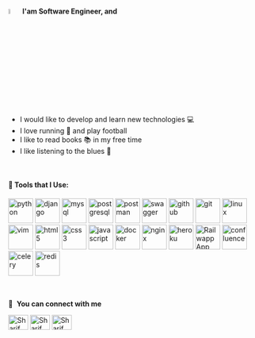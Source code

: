 #### <a href="https://www.gautamkrishnar.com/"><img src="https://media.giphy.com/media/hvRJCLFzcasrR4ia7z/giphy.gif" width="5%"></a> I'am Software Engineer, and 
- I would like to develop and learn new technologies 💻
- I love running 🏃 and play football
- I like to read books 📚 in my free time 
- I like listening to the blues 🎹
<br />

#### 🚀 Tools that I Use:
<p align="left">
<img src="https://icongr.am/devicon/python-original.svg?size=128&color=currentColor" alt="python" width="50" height="50" />
<img src="https://icongr.am/devicon/django-original.svg" alt="django" width="50" height="50" />
<img src="https://icongr.am/devicon/mysql-original-wordmark.svg?size=128&color=currentColor" alt="mysql" width="50" height="50" />
<img src="https://icongr.am/devicon/postgresql-original.svg?size=128&color=currentColor" alt="postgresql" width="50" height="50" />
<img src="https://cdn.worldvectorlogo.com/logos/postman.svg" alt="postman" width="50" height="50" />
<img src="https://seeklogo.com/images/S/swagger-logo-A49F73BAF4-seeklogo.com.png" alt="swagger" width="50" height="50" />
<img src="https://icongr.am/devicon/github-original.svg?size=128&color=currentColor" alt="github" width="50" height="50" />
<img src="https://icongr.am/devicon/git-original-wordmark.svg?size=128&color=currentColor" alt="git" width="50" height="50" />
<img src="https://icongr.am/devicon/linux-original.svg?size=128&color=currentColor" alt="linux" width="50" height="50" />
<img src="https://icongr.am/devicon/vim-original.svg?size=128&color=currentColor" alt="vim" width="50" height="50" />
<img src="https://icongr.am/devicon/html5-original.svg?size=128&color=currentColor" alt="html5" width="50" height="50" />
<img src="https://icongr.am/devicon/css3-original.svg?size=128&color=currentColor" alt="css3" width="50" height="50" />
<img src="https://icongr.am/devicon/javascript-original.svg?size=128&color=currentColor" alt="javascript" width="50" height="50" />
<img src="https://icongr.am/devicon/docker-original-wordmark.svg?size=128&color=currentColor" alt="docker" width="50" height="50" />
<img src="https://icongr.am/devicon/nginx-original.svg?size=128&color=currentColor" alt="nginx" width="50" height="50" />
<img src="https://icongr.am/devicon/heroku-original.svg?size=128&color=currentColor" alt="heroku" width="50" height="50" />
<img src="https://devicons.railway.app/i/railway-dark.svg" alt="Railwapp App" width="50" height="50" />
<img src="https://cdn.worldvectorlogo.com/logos/confluence-1.svg" alt="confluence" width="50" height="50" />
<img src="https://img.stackshare.io/service/1075/celery.png" alt="celery" width="50" height="50" />
<img src="https://cdn.worldvectorlogo.com/logos/redis.svg" alt="redis" width="50" height="50" />
</p>
<br />

🔗 &nbsp;**You can connect with me**
<p align="left">
<a href="https://t.me/shariforz" target="blank"><img align="center" src="https://cdn.jsdelivr.net/npm/simple-icons@3.13.0/icons/telegram.svg" alt="Sharif Orzikulov" height="30" width="40" /></a>
<a href="mailto:orzikulov@gmail.com" target="blank"><img align="center" src="https://cdn.jsdelivr.net/npm/simple-icons@3.13.0/icons/mail-dot-ru.svg" alt="Sharif Orzikulov" height="30" width="40" /></a>
<a href="https://www.linkedin.com/in/sharif-orzikulov" target="blank"><img align="center" src="https://cdn.jsdelivr.net/npm/simple-icons@3.13.0/icons/linkedin.svg" alt="Sharif Orzikulov" height="30" width="40" /></a>

